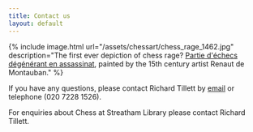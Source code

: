 ```yaml
---
title: Contact us
layout: default
---
```


{% include image.html url="/assets/chessart/chess_rage_1462.jpg" description="The first ever depiction of chess rage? [Partie d'échecs dégénérant en assassinat](http://streathambrixtonchess.blogspot.com/2009/11/chess-in-art-postscript-chess-in_22.html), painted by the 15th century artist Renaut de Montauban." %}

If you have any questions, please contact Richard Tillett by [email](mailto:tillett.richard@gmail.com) or telephone (020 7228 1526).

For enquiries about Chess at Streatham Library please contact Richard Tillett.
